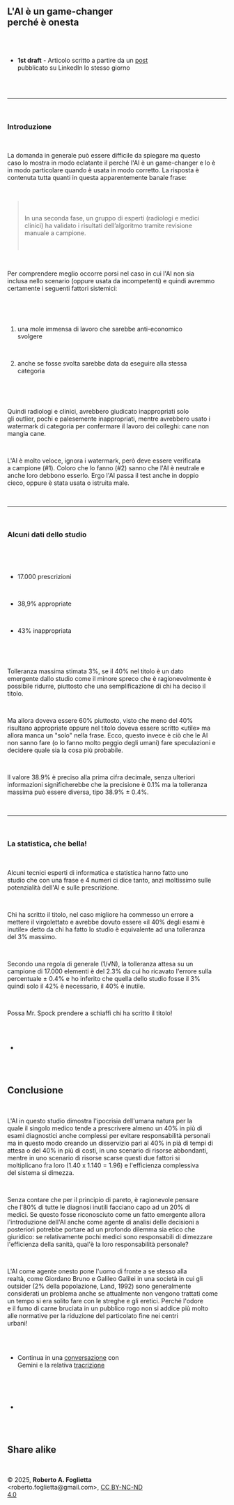 <div id="firstdiv" created=":EN" style="max-width: 800px; margin: auto; white-space: pre-wrap; text-align: justify;">
<style>#printlink { display: inline; } @page { size: legal; margin: 0.50in 13.88mm 0.50in 13.88mm; zoom: 100%; } @media print { html { zoom: 100%; } }</style>

<!-- div align="center"><img class="wbsketch darkinv" src="img/" width="800"><br></div //-->

## L'AI è un game-changer perché è onesta

- **1st draft** - Articolo scritto a partire da un [post](https://www.linkedin.com/posts/robertofoglietta_quattro-prescrizioni-di-tac-e-risonanze-activity-7342726841666867200-tHqK) pubblicato su LinkedIn lo stesso giorno

---

### Introduzione

La domanda in generale può essere difficile da spiegare ma questo caso lo mostra in modo eclatante il perché l'AI è un game-changer e lo è in modo particolare quando è usata in modo corretto. La risposta è contenuta tutta quanti in questa apparentemente banale frase:

> In una seconda fase, un gruppo di esperti (radiologi e medici clinici) ha validato i risultati dell’algoritmo tramite revisione manuale a campione.

Per comprendere meglio occorre porsi nel caso in cui l'AI non sia inclusa nello scenario (oppure usata da incompetenti) e quindi avremmo certamente i seguenti fattori sistemici:

1. una mole immensa di lavoro che sarebbe anti-economico svolgere

2. anche se fosse svolta sarebbe data da eseguire alla stessa categoria

Quindi radiologi e clinici, avrebbero giudicato inappropriati solo gli outlier, pochi e palesemente inappropriati, mentre avrebbero usato i watermark di categoria per confermare il lavoro dei colleghi: cane non mangia cane.

L'AI è molto veloce, ignora i watermark, però deve essere verificata a campione (#1). Coloro che lo fanno (#2) sanno che l'AI è neutrale e anche loro debbono esserlo. Ergo l'AI passa il test anche in doppio cieco, oppure è stata usata o istruita male.

---

### Alcuni dati dello studio

- 17.000 prescrizioni

- 38,9% appropriate

- 43% inappropriata

Tolleranza massima stimata 3%, se il 40% nel titolo è un dato emergente dallo studio come il minore spreco che è ragionevolmente è possibile ridurre, piuttosto che una semplificazione di chi ha deciso il titolo.

Ma allora doveva essere 60% piuttosto, visto che meno del 40% risultano appropriate oppure nel titolo doveva essere scritto «utile» ma allora manca un "solo" nella frase. Ecco, questo invece è ciò che le AI non sanno fare (o lo fanno molto peggio degli umani) fare speculazioni e decidere quale sia la cosa più probabile.

Il valore 38.9% è preciso alla prima cifra decimale, senza ulteriori informazioni significherebbe che la precisione è 0.1% ma la tolleranza massima può essere diversa, tipo 38.9% ± 0.4%.

---

### La statistica, che bella!

Alcuni tecnici esperti di informatica e statistica hanno fatto uno studio che con una frase e 4 numeri ci dice tanto, anzi moltissimo sulle potenzialità dell'AI e sulle prescrizione.

Chi ha scritto il titolo, nel caso migliore ha commesso un errore a mettere il virgolettato e avrebbe dovuto essere «il 40% degli esami è inutile» detto da chi ha fatto lo studio è equivalente ad una tolleranza del 3% massimo.

Secondo una regola di generale (1/√N), la tolleranza attesa su un campione di 17.000 elementi è del 2.3% da cui ho ricavato l'errore sulla percentuale ± 0.4% e ho inferito che quella dello studio fosse il 3% quindi solo il 42% è necessario, il 40% è inutile.

Possa Mr. Spock prendere a schiaffi chi ha scritto il titolo!

+

## Conclusione

L'AI in questo studio dimostra l'ipocrisia dell'umana natura per la quale il singolo medico tende a prescrivere almeno un 40% in più di esami diagnostici anche complessi per evitare responsabilità personali ma in questo modo creando un disservizio pari al 40% in pià di tempi di attesa o del 40% in più di costi, in uno scenario di risorse abbondanti, mentre in uno scenario di risorse scarse questi due fattori si moltiplicano fra loro (1.40 x 1.140 = 1.96) e l'efficienza complessiva del sistema si dimezza.

Senza contare che per il principio di pareto, è ragionevole pensare che l'80% di tutte le diagnosi inutili facciano capo ad un 20% di medici. Se questo fosse riconosciuto come un fatto emergente allora l'introduzione dell'AI anche come agente di analisi delle decisioni a posteriori potrebbe portare ad un profondo dilemma sia etico che giuridico: se relativamente pochi medici sono responsabili di dimezzare l'efficienza della sanità, qual'è la loro responsabilità personale?

L'AI come agente onesto pone l'uomo di fronte a se stesso alla realtà, come Giordano Bruno e Galileo Galilei in una società in cui gli outsider (2% della popolazione, Land, 1992) sono generalmente considerati un problema anche se attualmente non vengono trattati come un tempo si era solito fare con le streghe e gli eretici. Perché l'odore e il fumo di carne bruciata in un pubblico rogo non si addice più molto alle normative per la riduzione del particolato fine nei centri urbani!

- Continua in una [conversazione](https://g.co/gemini/share/71165e460d69) con Gemini e la relativa [tracrizione](not-yet.txt#?target=_blank)

+

## Share alike

&copy; 2025, **Roberto A. Foglietta** &lt;roberto.foglietta<span>@</span>gmail.com&gt;, [CC BY-NC-ND 4.0](https://creativecommons.org/licenses/by-nc-nd/4.0/)

</div>
